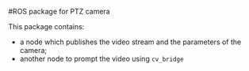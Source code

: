 #ROS package for PTZ camera

This package contains:
- a node which publishes the video stream and the parameters of the camera;
- another node to prompt the video using ```cv_bridge```

